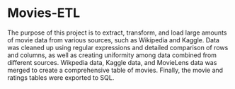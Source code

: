# Movies-ETL
The purpose of this project is to extract, transform, and load large amounts of movie data from various sources, such as Wikipedia and Kaggle. Data was cleaned up using regular expressions and detailed comparison of rows and columns, as well as creating uniformity among data combined from different sources. Wikpedia data, Kaggle data, and MovieLens data was merged to create a comprehensive table of movies. Finally, the movie and ratings tables were exported to SQL. 
